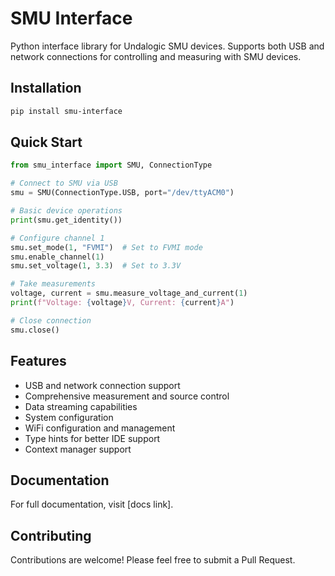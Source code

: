 # SMU Interface

Python interface library for Undalogic SMU devices. Supports both USB and network connections for controlling and measuring with SMU devices.

## Installation

```bash
pip install smu-interface
```

## Quick Start

```python
from smu_interface import SMU, ConnectionType

# Connect to SMU via USB
smu = SMU(ConnectionType.USB, port="/dev/ttyACM0")

# Basic device operations
print(smu.get_identity())

# Configure channel 1
smu.set_mode(1, "FVMI")  # Set to FVMI mode
smu.enable_channel(1)
smu.set_voltage(1, 3.3)  # Set to 3.3V

# Take measurements
voltage, current = smu.measure_voltage_and_current(1)
print(f"Voltage: {voltage}V, Current: {current}A")

# Close connection
smu.close()
```

## Features

- USB and network connection support
- Comprehensive measurement and source control
- Data streaming capabilities
- System configuration
- WiFi configuration and management
- Type hints for better IDE support
- Context manager support

## Documentation

For full documentation, visit [docs link].

## Contributing

Contributions are welcome! Please feel free to submit a Pull Request.
